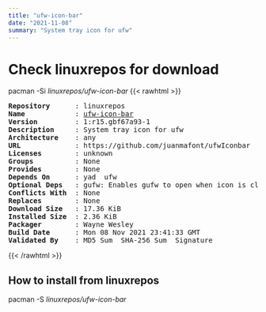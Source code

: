 ```yaml
---
title: "ufw-icon-bar"
date: "2021-11-08"
summary: "System tray icon for ufw"
---
```


# Check linuxrepos for download

pacman -Si *linuxrepos/ufw-icon-bar*
{{< rawhtml >}}
<pre class="highlight">
<b>Repository</b>      : linuxrepos
<b>Name</b>            : <a href="../../x86_64/ufw-icon-bar-1:r15.gbf67a93-1-any.pkg.tar.zst">ufw-icon-bar</a>
<b>Version</b>         : 1:r15.gbf67a93-1
<b>Description</b>     : System tray icon for ufw
<b>Architecture</b>    : any
<b>URL</b>             : https://github.com/juanmafont/ufwIconbar
<b>Licenses</b>        : unknown
<b>Groups</b>          : None
<b>Provides</b>        : None
<b>Depends On</b>      : yad  ufw
<b>Optional Deps</b>   : gufw: Enables gufw to open when icon is clicked
<b>Conflicts With</b>  : None
<b>Replaces</b>        : None
<b>Download Size</b>   : 17.36 KiB
<b>Installed Size</b>  : 2.36 KiB
<b>Packager</b>        : Wayne Wesley <wayne6324@gmail.com>
<b>Build Date</b>      : Mon 08 Nov 2021 23:41:33 GMT
<b>Validated By</b>    : MD5 Sum  SHA-256 Sum  Signature
</pre>
{{< /rawhtml >}}
## How to install from linuxrepos

pacman -S *linuxrepos/ufw-icon-bar*
